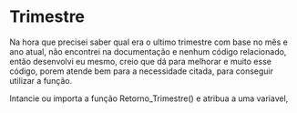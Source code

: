 # Trimestre

Na hora que precisei saber qual era o ultimo trimestre com base no mês e ano atual, não encontrei na documentação e nenhum código relacionado, então desenvolvi eu mesmo, creio que dá para melhorar e muito esse código, porem atende bem para a necessidade citada, para conseguir utilizar a função.

Intancie ou importa a função Retorno_Trimestre() e atribua a uma variavel, 
